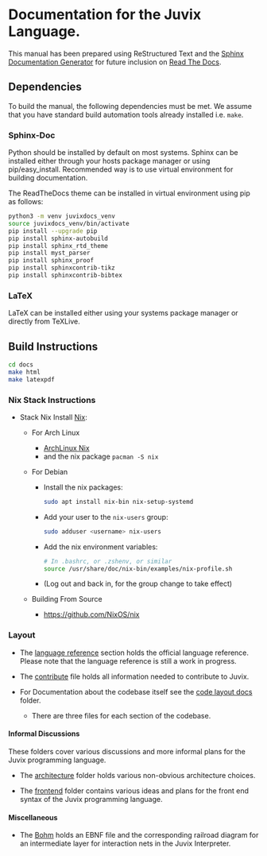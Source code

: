 # Documentation for the Juvix Language.


This manual has been prepared using ReStructured Text and the [Sphinx Documentation Generator](https://www.sphinx-doc.org) for future inclusion on [Read The Docs](https://readthedocs.org).

## Dependencies

To build the manual, the following dependencies must be met. We assume that you have standard build automation tools already installed i.e. `make`.

### Sphinx-Doc

Python should be installed by default on most systems.
Sphinx can be installed either through your hosts package manager or using pip/easy_install.
Recommended way is to use virtual environment for building documentation.

The ReadTheDocs theme can be installed in virtual environment using pip as follows:

```sh
python3 -m venv juvixdocs_venv
source juvixdocs_venv/bin/activate
pip install --upgrade pip
pip install sphinx-autobuild
pip install sphinx_rtd_theme
pip install myst_parser
pip install sphinx_proof
pip install sphinxcontrib-tikz
pip install sphinxcontrib-bibtex
```

### LaTeX

LaTeX can be installed either using your systems package manager or directly from TeXLive.


## Build Instructions

```sh
cd docs
make html
make latexpdf
```

### Nix Stack Instructions

* Stack Nix Install [Nix](https://github.com/NixOS/nix):

  - For Arch Linux
    + [ArchLinux Nix](https://aur.archlinux.org/packages/archlinux-nix/)
    + and the nix package `pacman -S nix`

  - For Debian
    + Install the nix packages:

      ```bash
      sudo apt install nix-bin nix-setup-systemd
      ```

    + Add your user to the `nix-users` group:

      ```bash
      sudo adduser <username> nix-users
      ```

    + Add the nix environment variables:

      ```bash
      # In .bashrc, or .zshenv, or similar
      source /usr/share/doc/nix-bin/examples/nix-profile.sh
      ```

    + (Log out and back in, for the group change to take effect)

  - Building From Source
    + https://github.com/NixOS/nix

### Layout

- The [language reference](./reference) section holds the official language reference.
  Please note that the language reference is still a work in progress.

- The [contribute](./CONTRIBUTING.md) file holds all information needed to contribute
  to Juvix.

- For Documentation about the codebase itself see the [code layout docs](./Code) folder.
  + There are three files for each section of the codebase.

#### Informal Discussions

These folders cover various discussions and more informal plans for the
Juvix programming language.

- The [architecture](./Architecture) folder holds various non-obvious
  architecture choices.

- The [frontend](./Frontend) folder contains various ideas and plans
  for the front end syntax of the Juvix programming language.

#### Miscellaneous

- The [Bohm](./Bohm) holds an EBNF file and the corresponding railroad diagram
  for an intermediate layer for interaction nets in the Juvix Interpreter.

